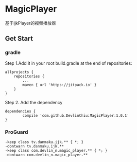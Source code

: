 # MagicPlayer
基于ijkPlayer的视频播放器

## Get Start

### gradle
Step 1.Add it in your root build.gradle at the end of repositories:

	allprojects {
		repositories {
			...
			maven { url 'https://jitpack.io' }
		}
	}
Step 2. Add the dependency

	dependencies {
	        compile 'com.github.DevlinChiu:MagicPlayer:1.0.1'
	}
### ProGuard

	-keep class tv.danmaku.ijk.** { *; }
    -dontwarn tv.danmaku.ijk.**
    -keep class com.devlin_n.magic_player.** { *; }
    -dontwarn com.devlin_n.magic_player.**
